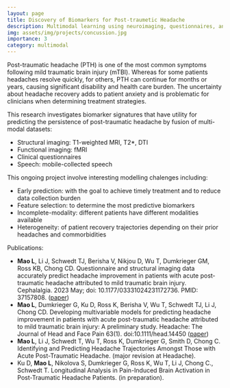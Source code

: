 ```yaml
---
layout: page
title: Discovery of Biomarkers for Post-traumetic Headache
description: Multimodal learning using neuroimaging, questionnaires, and mobile-collected speech data.
img: assets/img/projects/concussion.jpg
importance: 3
category: multimodal
---
```


Post-traumatic headache (PTH) is one of the most common symptoms following mild traumatic brain injury (mTBI). Whereas for some patients headaches resolve quickly, for others, PTH can continue for months or years, causing significant disability and health care burden. The uncertainty about headache recovery adds to patient anxiety and is problematic for clinicians when determining treatment strategies.  

This research investigates biomarker signatures that have utility for predicting the persistence of post-traumatic headache by fusion of multi-modal datasets: 
* Structural imaging: T1-weighted MRI, T2*, DTI
* Functional imaging: fMRI
* Clinical questionnaires
* Speech: mobile-collected speech 

This ongoing project involve interesting modelling chalenges including:
* Early prediction: with the goal to achieve timely treatment and to reduce data collection burden 
* Feature selection: to determine the most predictive biomarkers 
* Incomplete-modality: different patients have different modalities available 
* Heterogeneity: of patient recovery trajectories depending on their prior headaches and commorbidities 

<!--
Collaborators:
* Arizona State University: Teresa Wu, Visar Berisha, Mahfuzur Siddique, Jay Shah
* Mayo Clinic Arizona: Todd Schwedt, Gina Dumkrieger, Simona Nikolova, Catherine Chong, Michael Leonard, Dani Smith
* Phoenix VA Health Care System: Katherine Ross
* Georgia Institute of Technology: Nathan Gaw, Dohyun Ku, Jing Li
-->

Publications: 
- **Mao L**, Li J, Schwedt TJ, Berisha V, Nikjou D, Wu T, Dumkrieger GM, Ross KB, Chong CD. Questionnaire and structural imaging data accurately predict headache improvement in patients with acute post-traumatic headache attributed to mild traumatic brain injury. Cephalalgia. 2023 May; doi: 10.1177/03331024231172736. PMID: 37157808. ([paper](https://journals.sagepub.com/doi/full/10.1177/03331024231172736)) 
- **Mao L**, Dumkrieger G, Ku D, Ross K, Berisha V, Wu T, Schwedt TJ, Li J, Chong CD. Developing multivariable models for predicting headache improvement in patients with acute post-traumatic headache attributed to mild traumatic brain injury: A preliminary study. Headache: The Journal of Head and Face Pain 63(1). doi:10.1111/head.14450 ([paper](https://headachejournal.onlinelibrary.wiley.com/doi/abs/10.1111/head.14450)) 
- **Mao L**, Li J, Schwedt T, Wu T, Ross K, Dumkrieger G, Smith D, Chong C. Identifying and Predicting Headache Trajectories Amongst Those with Acute Post-Traumatic Headache. (major revision at Headache).
- Ku D, **Mao L**, Nikolova S, Dumkrieger G, Ross K, Wu T, Li J, Chong C., Schwedt T. Longitudinal Analysis in Pain-Induced Brain Activation in Post-Traumatic Headache Patients. (in preparation).
